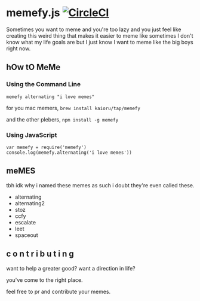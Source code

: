 # memefy.js [![CircleCI](https://circleci.com/gh/Kaioru/memefy.js.svg?style=svg)](https://circleci.com/gh/Kaioru/memefy.js)
Sometimes you want to meme and you're too lazy and you just feel like creating this weird thing that makes it easier to meme like sometimes I don't know what my life goals are but I just know I want to meme like the big boys right now.

## hOw tO MeMe
### Using the Command Line
```
memefy alternating "i love memes"
```
for you mac memers, `brew install kaioru/tap/memefy`

and the other plebers, `npm install -g memefy`
### Using JavaScript
```
var memefy = require('memefy')
console.log(memefy.alternating('i love memes'))
```

## meMES
tbh idk why i named these memes as such i doubt they're even called these.
* alternating
* alternating2
* stoz
* ccfy
* escalate
* leet
* spaceout

## c o n t r i b u t i n g
want to help a greater good? want a direction in life?

you've come to the right place.

feel free to pr and contribute your memes.
